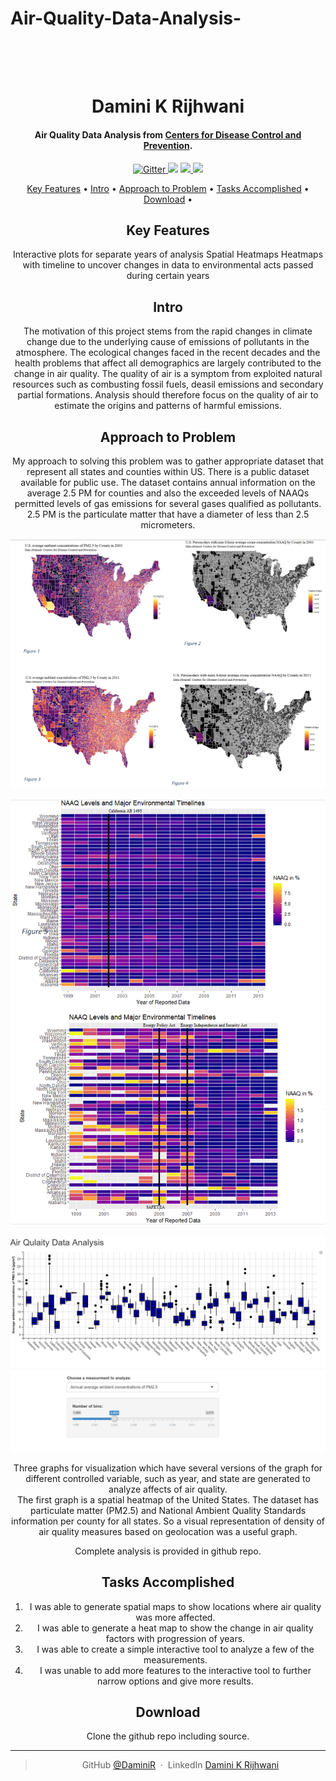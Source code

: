 # Air-Quality-Data-Analysis-
<h1 align="center">
  <br>
  
  <br>
  Damini K Rijhwani
  <br>
</h1>

<h4 align="center"> Air Quality Data Analysis from <a href="https://data.cdc.gov/Environmental-Health-Toxicology/Air-Quality-Measures-on-the-National-Environmental/cjae-szjv">Centers for Disease Control and Prevention</a>.</h4>

<p align="center">
  <a href="https://www.python.org/">
    <img src="https://img.shields.io/badge/Made%20with-Python-1f425f.svg"
         alt="Gitter">
  </a>
  <a href="https://github.com/daminiR/">
  <img src="https://img.shields.io/badge/Ask%20me-anything-1abc9c.svg"></a>
  <a href="https://GitHub.com/Naereen/StrapDown.js/graphs/contributors/">
      <img src="https://img.shields.io/github/contributors/Naereen/StrapDown.js.svg">
  </a>
  <a href="https://pypi.python.org/pypi/ansicolortags/">
    <img src="https://img.shields.io/pypi/l/ansicolortags.svg">
  </a>
</p>

<p align="center">
   <a href="#download">Key Features</a> •
  <a href="#intro">Intro</a> •
  <a href="#key-features">Approach to Problem</a> •
  <a href="#how-to-use">Tasks Accomplished</a> •
  <a href="#download">Download</a> •
</p>

<div id=”mainDiv”, align="center">


## Key Features 

Interactive plots for separate years of analysis
Spatial Heatmaps
Heatmaps with timeline to uncover changes in data to environmental acts passed during certain years

## Intro 

The motivation of this project stems from the rapid changes in climate change due to the underlying 
cause of emissions of pollutants in the atmosphere. The ecological changes faced in the recent decades 
and the health problems that affect all demographics are largely contributed to the change in air quality. 
The quality of air is a symptom from exploited natural resources such as combusting fossil fuels, deasil 
emissions and secondary partial formations.  Analysis should therefore focus on the quality of air to 
estimate the origins and patterns of harmful emissions.


## Approach to Problem

My approach to solving this problem was to gather appropriate dataset
 that represent all states and counties within US. There is a public dataset 
 available for public use. The dataset contains annual information on the average 2.5
  PM for counties and also the exceeded levels of NAAQs permitted levels of gas emissions for 
  several gases qualified as pollutants.  2.5 PM is the particulate matter that have a diameter
   of less than 2.5 micrometers. 
   
![](heatmaps_air_quality.png)



![](air_quality_heat_maps.png)



![](air_quailty_shiny.png)

Three graphs for visualization which have several versions of the graph for different 
controlled variable, such as year, and state are generated to analyze affects of air quality.  
The first graph is a spatial heatmap of the United States. The dataset has particulate matter (PM2.5) 
and National Ambient Quality Standards information  per county for all states. So a visual representation 
of density of air quality measures based on geolocation was a useful graph. 

Complete analysis is provided in github repo.

## Tasks Accomplished

1.	I was able to generate spatial maps to show locations where air quality was more affected.
2.	I was able to generate a heat map to show the change in air quality factors with progression of years. 
3.	I was able to create a simple interactive tool to analyze a few of the measurements. 
4.	I was unable to add more features to the interactive tool to further narrow options and give more results. 

## Download 
Clone the github repo including source. 


---
> GitHub [@DaminiR](https://github.com/daminiR/) &nbsp;&middot;&nbsp;
> LinkedIn [Damini K Rijhwani](www.linkedin.com/in/drijhwan)



